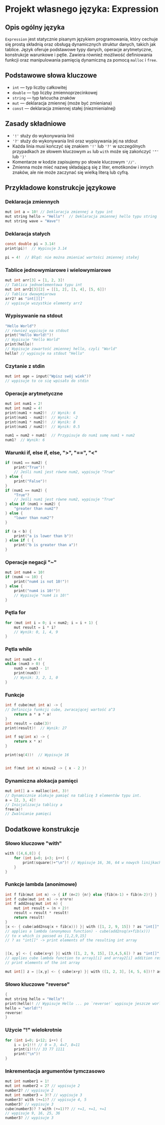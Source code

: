 # Projekt własnego języka: Expression
## Opis ogólny języka

`Expression` jest statycznie pisanym językiem programowania, który cechuje się prostą składnią oraz obsługą dynamicznych struktur danych, takich jak tablice. Język oferuje podstawowe typy danych, operacje arytmetyczne, konstrukcje warunkowe i pętle. Zawiera również możliwość definiowania funkcji oraz manipulowania pamięcią dynamiczną za pomocą `malloc` i `free`.

## Podstawowe słowa kluczowe

* `int` — typ liczby całkowitej
* `double` — typ liczby zmiennoprzecinkowej
* `string` — typ łańcucha znaków
* `mut` — deklaracja zmiennej (może być zmieniana)
* `const` — deklaracja zmiennej stałej (niezmienialnej)

## Zasady składniowe
* `'!'` służy do wykonywania linii
* `'?'` służy do wykonywania linii oraz wypisywania jej na stdout
* Każda linia musi kończyć się znakiem `'!'` lub `'?'` w szczególnych przypadkach ze słowem kluczowym `as` lub `with` może się zakończyć `'"'` lub `')'`
* Komentarze w kodzie zapisujemy po słowie kluczowym `'//'`.
* Zmienna może mieć nazwę składającą się z liter, emotikonów i innych znaków, ale nie może zaczynać się wielką literą lub cyfrą.

## Przykładowe konstrukcje językowe


### Deklaracja zmiennych
```c
mut int a = 10! // Deklaracja zmiennej a typu int
mut string hello = "Hello"!  // Deklaracja zmiennej hello typu string
mut string wave = "Wave"!
```

### Deklaracja stałych
```c
const double pi = 3.14!
print(pi)!  // Wypisuje 3.14

pi = 4!  // Błąd: nie można zmieniać wartości zmiennej stałej
```

### Tablice jednowymiarowe i wielowymiarowe
```c
mut int arr[3] = [1, 2, 3]!  
// Tablica jednoelementowa typu int
mut int arr2[3][2] = [[1, 2], [3, 4], [5, 6]]!  
// Tablica dwuwymiarowa
arr2? as "int[][]" 
// wypisuje wszystkie elementy arr2
```

### Wypisywanie na stdout
```c
"Hello World"? 
// również wypisuje na stdout
print("Hello World!")!  
// Wypisuje "Hello World"
print(hello)!            
// Wypisuje zawartość zmiennej hello, czyli "World"
hello? // wypisuje na stdout "Hello"
```

### Czytanie z stdin
```c
mut int age = input("Wpisz swój wiek")? 
// wypisuje to co się wpisało do stdin
```

### Operacje arytmetyczne
```c
mut int num1 = 2!
mut int num2 = 4!
print(num1 + num2)!  // Wynik: 6
print(num1 - num2)!  // Wynik: -2
print(num1 * num2)!  // Wynik: 8
print(num1 / num2)!  // Wynik: 0.5

num1 = num2 + num1!  // Przypisuje do num1 sumę num1 + num2
num1?  // Wynik: 6
```

### Warunki if, else if, else, ">", "==", "<"
```c
if (num1 == num2) {
    print("True")!  
    // Jeśli num1 jest równe num2, wypisuje "True"
} else {
    print("False")!
}
if (num1 == num2) {
    "True"?  
    // Jeśli num1 jest równe num2, wypisuje "True"
} else if (num1 > num2) {
    "greater than num2"?
} else { 
    "lower than num2"?
}

if (a < b) {
    print("a is lower than b")!
} else if ( {
    print("b is greater than a")!
}
```

### Operacje negacji "~"
```c
mut int num4 = 10!
if (num4 ~= 10) {
    print("num4 is not 10!")!
} else {
    print("num4 is 10!")!  
    // Wypisuje "num4 is 10!"
}
```

### Pętla for
```c
for (mut int i = 0; i < num2; i = i + 1) {
    mut result = i * i? 
    // Wynik: 0, 1, 4, 9
}
```

### Pętla while
```c
mut int num3 = 4!
while (num3 > 0) {
    num3 = num3 - 1!
    print(num3)!  
    // Wynik: 3, 2, 1, 0
}
```

### Funkcje
```c
int f cube(mut int a) -> {  
// Definicja funkcji cube, zwracającej wartość a^3
    return a * a * a!
}
int result = cube(3)!
print(result)!  // Wynik: 27

int f sq(int x) -> {
    return x * x!
}

print(sq(4))!  // Wypisuje 16


int f(mut int x) minus2 -> { x - 2 }!
```

### Dynamiczna alokacja pamięci

```c
mut int[] a = malloc(int, 3)! 
// Dynamicznie alokuje pamięć na tablicę 3 elementów typu int.
a = [2, 3, 4]!  
// Inicjalizacja tablicy a
free(a)!  
// Zwalnianie pamięci
```

## Dodatkowe konstrukcje

### Słowo kluczowe "with"
```c
with ([4,6,8]) {
    for (int i=0; i<3; i++) {
        print(square()+"\n")! // Wypisuje 16, 36, 64 w nowych linijkach
    }
}
```

### Funkcje lambda (anonimowe)
```c
int f fib(mut int n) -> { if (n<2) {n!} else {fib(n-1) + fib(n-2)!} }
int f cube(mut int n) -> n*n*n!
int f add2nsq(mut int n) {
    mut int result = (n + 2)!
    result = result * result!
    return result!
}
|x <- { cube(add2nsq(x + fib(x))) }| with ([1, 2, 9, 15]) ? as "int[]"
// applies a lambda (anonymous function) - cube(add2nsq(x+fib(x)))
// to x which is passed as [1,2,9,15]
// ? as "int[]" -> print elements of the resulting int array


|[x, y] <- { cube(x+y) }| with ([1, 2, 9, 15], [3,4,5,6]) ? as "int[]"
// applies cube lambda function to array1[i] and array2[i] addition result
// print elements of the int array

mut int[] z = |[x,y] <- { cube(x+y) }| with ([1, 2, 3], [4, 5, 6])!? as "int[]"
```

### Słowo kluczowe "reverse"
```c
{
mut string hello = "Hello"!
print(hello)! // Wypisuje Hello ... po `reverse!` wypisuje jeszcze world!
hello = "world!"!
reverse!
}
```

### Użycie "!" wielokrotnie
```c
for (int i=0; i<12; i++) {
    i = i+1!!! // 0 = 3, 4=7, 8=11
    print(i)!!// 33 77 1111
    print("\n")!
}
```

### Inkrementacja argumentów tymczasowo 
```c
mut int number1 = 1!
mut int number2 = 2? // wypisuje 2
number2? // wypisuje 2
mut int number3 = 3!? // wypisuje 3
number3? with (+=1)? // wypisuje 4, 5
number3? // wypisuje 3
cube(number3)? ? with (+=1)?? // +=1, +=1, +=1
// wypisuje 9, 16, 25, 36
number3? // wypisuje 3
```
